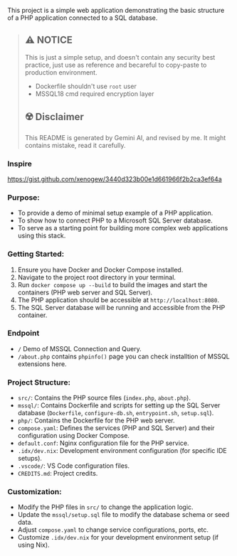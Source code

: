 This project is a simple web application demonstrating the basic structure of a PHP application connected to a SQL database.

> ## ⚠️ NOTICE
>
> This is just a simple setup, and doesn't contain any security best practice, just use as reference and becareful to copy-paste to production environment.
>
> - Dockerfile shouldn't use `root` user
> - MSSQL18 cmd required encryption layer
>
> ## ☢️ Disclaimer
>
> This README is generated by Gemini AI, and revised by me.
> It might contains mistake, read it carefully.

### Inspire
https://gist.github.com/xenogew/3440d323b00e1d661966f2b2ca3ef64a

### Purpose:

*   To provide a demo of minimal setup example of a PHP application.
*   To show how to connect PHP to a Microsoft SQL Server database.
*   To serve as a starting point for building more complex web applications using this stack.

### Getting Started:

1.  Ensure you have Docker and Docker Compose installed.
2.  Navigate to the project root directory in your terminal.
3.  Run `docker compose up --build` to build the images and start the containers (PHP web server and SQL Server).
4.  The PHP application should be accessible at `http://localhost:8080`.
5.  The SQL Server database will be running and accessible from the PHP container.

### Endpoint
* `/` Demo of MSSQL Connection and Query.
* `/about.php` contains `phpinfo()` page you can check installtion of MSSQL extensions here.

### Project Structure:

* `src/`: Contains the PHP source files (`index.php`, `about.php`).
* `mssql/`: Contains Dockerfile and scripts for setting up the SQL Server database (`Dockerfile`, `configure-db.sh`, `entrypoint.sh`, `setup.sql`).
* `php/`: Contains the Dockerfile for the PHP web server.
* `compose.yaml`: Defines the services (PHP and SQL Server) and their configuration using Docker Compose.
* `default.conf`: Nginx configuration file for the PHP service.
* `.idx/dev.nix`: Development environment configuration (for specific IDE setups).
* `.vscode/`: VS Code configuration files.
* `CREDITS.md`: Project credits.

### Customization:

*   Modify the PHP files in `src/` to change the application logic.
*   Update the `mssql/setup.sql` file to modify the database schema or seed data.
*   Adjust `compose.yaml` to change service configurations, ports, etc.
*   Customize `.idx/dev.nix` for your development environment setup (if using Nix).
